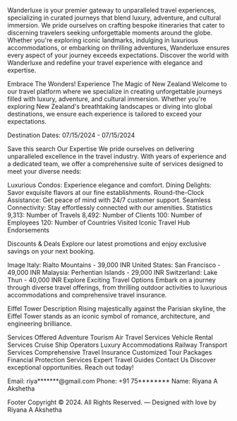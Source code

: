 Wanderluxe  is your premier gateway to unparalleled travel experiences, specializing in curated journeys that blend luxury, adventure, and cultural immersion. We pride ourselves on crafting bespoke itineraries that cater to discerning travelers seeking unforgettable moments around the globe. Whether you're exploring iconic landmarks, indulging in luxurious accommodations, or embarking on thrilling adventures, Wanderluxe ensures every aspect of your journey exceeds expectations. Discover the world with Wanderluxe and redefine your travel experience with elegance and expertise.

Embrace The Wonders! Experience The Magic of New Zealand
Welcome to our travel platform where we specialize in creating unforgettable journeys filled with luxury, adventure, and cultural immersion. Whether you're exploring New Zealand's breathtaking landscapes or diving into global destinations, we ensure each experience is tailored to exceed your expectations.

Destination
Dates: 07/15/2024 - 07/15/2024

Save this search
Our Expertise
We pride ourselves on delivering unparalleled excellence in the travel industry. With years of experience and a dedicated team, we offer a comprehensive suite of services designed to meet your diverse needs:

Luxurious Condos: Experience elegance and comfort.
Dining Delights: Savor exquisite flavors at our fine establishments.
Round-the-Clock Assistance: Get peace of mind with 24/7 customer support.
Seamless Connectivity: Stay effortlessly connected with our amenities.
Statistics
9,313: Number of Travels
8,492: Number of Clients
100: Number of Employees
120: Number of Countries Visited
Iconic Travel Hub
Endorsements

Discounts & Deals
Explore our latest promotions and enjoy exclusive savings on your next booking.

Image
Italy: Rialto Mountains - 39,000 INR
United States: San Francisco - 49,000 INR
Malaysia: Perhentian Islands - 29,000 INR
Switzerland: Lake Thun - 40,000 INR
Explore Exciting Travel Options
Embark on a journey through diverse travel offerings, from thrilling outdoor activities to luxurious accommodations and comprehensive travel insurance.

Eiffel Tower Description
Rising majestically against the Parisian skyline, the Eiffel Tower stands as an iconic symbol of romance, architecture, and engineering brilliance.

Services Offered
Adventure Tourism
Air Travel Services
Vehicle Rental Services
Cruise Ship Operators
Luxury Accommodations
Railway Transport Services
Comprehensive Travel Insurance
Customized Tour Packages
Financial Protection Services
Expert Travel Guides
Contact Us
Discover exceptional opportunities. Reach out today!

Email: riya*******@gmail.com
Phone: +91 75********
Name: Riyana A Akshetha

Footer
Copyright © 2024. All Rights Reserved. — Designed with love by Riyana A Akshetha
